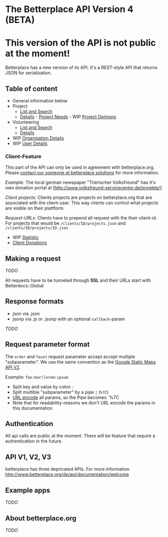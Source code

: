 # The Betterplace API Version 4 (BETA)

# This version of the API is not public at the moment!

Betterplace has a new version of its API. It's a REST-style API that returns
JSON for serialization.


## Table of content

- General information below
- Project
  - [List and Search](sections/project_list.md)
  - [Details](sections/project_details.md)
  - [Project Needs](sections/need_list.md)
  - WIP [Project Opinions](sections/opinion_list.md)
- Volunteering
  - [List and Search](sections/volunteering_list.md)
  - [Details](sections/volunteering_details.md)
- WIP [Organisation Details](sections/organisation_details.md)
- WIP [User Details](sections/user_details.md)

### Client-Feature

This part of the API can only be used in agreement with betterplace.org.
Please [contact our someone at betterplace solutions](http://www.betterplace-solutions.de/#buergerzeitung)
for more information.

*Example:* The local german newspaper "Trierischer Volksfreund"
has it's own donation portal at [http://www.volksfreund-servicecenter.de/projekte/].

*Client projects:* Clients projects are projects on betterplace.org that are
associated with the client-user. This way clients can control what projects
are visible on their plattform.

*Request-URLs:* Clients have to prepend all request with the their client-id.
For projects that would be `/clients/ID/projects.json` and `/clients/ID/projects/ID.json`

- WIP [Statistic](sections/client_details.md)
- [Client Donations](sections/client_donation_list.md)


## Making a request

*TODO*

All requests have to be tunneled through **SSL** and their URLs start with
Betterdocs::Global


## Response formats

- json via .json
- jsonp via .js or .jsonp with an optional `callback`-param

*TODO*

## Request parameter format

The `order` and `facet` request parameter accept accept multiple "subparameter".
We use the same convention as the [Google Static Maps API V2](https://developers.google.com/maps/documentation/staticmaps/#URL_Parameters).

Example: `foo:bar|lorem:ipsum`

* Split key and value by colon `:`
* Split multible "subparameter" by a pipe `|` (`%7C`)
* [URL encode](http://de.wikipedia.org/wiki/URL-Encoding) all params, so the Pipe becomes `%7C
* Note that for readability-reasons we don't URL encode the params in this documentation

## Authentication

All api calls are public at the moment.
There will be feature that require a authentication in the future.


## API V1, V2, V3

betterplace has three depricated APIs. For more information http://www.betterplace.org/de/api/documentation/welcome


## Example apps

*TODO*


## About betterplace.org

*TODO*
